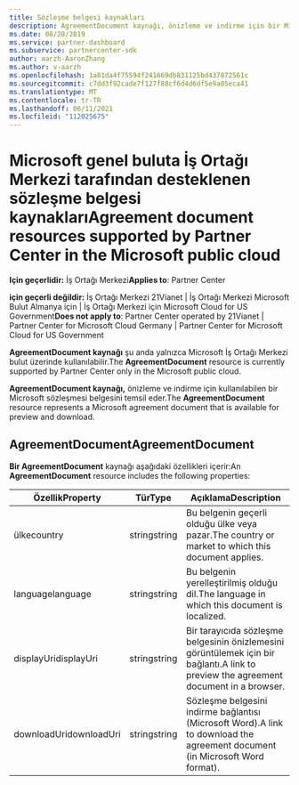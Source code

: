 ```yaml
---
title: Sözleşme belgesi kaynakları
description: AgreementDocument kaynağı, önizleme ve indirme için bir Microsoft sözleşmesi belgesidir. Microsoft genel bulut İş Ortağı Merkezi tarafından de destekler.
ms.date: 08/28/2019
ms.service: partner-dashboard
ms.subservice: partnercenter-sdk
author: aarzh-AaronZhang
ms.author: v-aarzh
ms.openlocfilehash: 1a81da4f75594f241669db831125bd437872561c
ms.sourcegitcommit: c7dd3f92cade7f127f88cf6d4d6df5e9a05eca41
ms.translationtype: MT
ms.contentlocale: tr-TR
ms.lasthandoff: 06/11/2021
ms.locfileid: "112025675"
---
```

# <a name="agreement-document-resources-supported-by-partner-center-in-the-microsoft-public-cloud"></a><span data-ttu-id="14557-104">Microsoft genel buluta İş Ortağı Merkezi tarafından desteklenen sözleşme belgesi kaynakları</span><span class="sxs-lookup"><span data-stu-id="14557-104">Agreement document resources supported by Partner Center in the Microsoft public cloud</span></span>

<span data-ttu-id="14557-105">**Için geçerlidir:** İş Ortağı Merkezi</span><span class="sxs-lookup"><span data-stu-id="14557-105">**Applies to**: Partner Center</span></span>

<span data-ttu-id="14557-106">**için geçerli değildir:** İş Ortağı Merkezi 21Vianet | İş Ortağı Merkezi Microsoft Bulut Almanya için | İş Ortağı Merkezi için Microsoft Cloud for US Government</span><span class="sxs-lookup"><span data-stu-id="14557-106">**Does not apply to**: Partner Center operated by 21Vianet | Partner Center for Microsoft Cloud Germany | Partner Center for Microsoft Cloud for US Government</span></span>

<span data-ttu-id="14557-107">**AgreementDocument kaynağı** şu anda yalnızca Microsoft İş Ortağı Merkezi bulut üzerinde kullanılabilir.</span><span class="sxs-lookup"><span data-stu-id="14557-107">The **AgreementDocument** resource is currently supported by Partner Center only in the Microsoft public cloud.</span></span>

<span data-ttu-id="14557-108">**AgreementDocument kaynağı,** önizleme ve indirme için kullanılabilen bir Microsoft sözleşmesi belgesini temsil eder.</span><span class="sxs-lookup"><span data-stu-id="14557-108">The **AgreementDocument** resource represents a Microsoft agreement document that is available for preview and download.</span></span>

## <a name="agreementdocument"></a><span data-ttu-id="14557-109">AgreementDocument</span><span class="sxs-lookup"><span data-stu-id="14557-109">AgreementDocument</span></span>

<span data-ttu-id="14557-110">**Bir AgreementDocument** kaynağı aşağıdaki özellikleri içerir:</span><span class="sxs-lookup"><span data-stu-id="14557-110">An **AgreementDocument** resource includes the following properties:</span></span>

| <span data-ttu-id="14557-111">Özellik</span><span class="sxs-lookup"><span data-stu-id="14557-111">Property</span></span>       | <span data-ttu-id="14557-112">Tür</span><span class="sxs-lookup"><span data-stu-id="14557-112">Type</span></span>   | <span data-ttu-id="14557-113">Açıklama</span><span class="sxs-lookup"><span data-stu-id="14557-113">Description</span></span>                                                                                               |
|----------------|--------|-----------------------------------------------------------------------------------------------------------|
| <span data-ttu-id="14557-114">ülke</span><span class="sxs-lookup"><span data-stu-id="14557-114">country</span></span> | <span data-ttu-id="14557-115">string</span><span class="sxs-lookup"><span data-stu-id="14557-115">string</span></span> | <span data-ttu-id="14557-116">Bu belgenin geçerli olduğu ülke veya pazar.</span><span class="sxs-lookup"><span data-stu-id="14557-116">The country or market to which this document applies.</span></span> |
| <span data-ttu-id="14557-117">language</span><span class="sxs-lookup"><span data-stu-id="14557-117">language</span></span> | <span data-ttu-id="14557-118">string</span><span class="sxs-lookup"><span data-stu-id="14557-118">string</span></span> | <span data-ttu-id="14557-119">Bu belgenin yerelleştirilmiş olduğu dil.</span><span class="sxs-lookup"><span data-stu-id="14557-119">The language in which this document is localized.</span></span> |
| <span data-ttu-id="14557-120">displayUri</span><span class="sxs-lookup"><span data-stu-id="14557-120">displayUri</span></span> | <span data-ttu-id="14557-121">string</span><span class="sxs-lookup"><span data-stu-id="14557-121">string</span></span> | <span data-ttu-id="14557-122">Bir tarayıcıda sözleşme belgesinin önizlemesini görüntülemek için bir bağlantı.</span><span class="sxs-lookup"><span data-stu-id="14557-122">A link to preview the agreement document in a browser.</span></span>  |
| <span data-ttu-id="14557-123">downloadUri</span><span class="sxs-lookup"><span data-stu-id="14557-123">downloadUri</span></span> |<span data-ttu-id="14557-124">string</span><span class="sxs-lookup"><span data-stu-id="14557-124">string</span></span> | <span data-ttu-id="14557-125">Sözleşme belgesini indirme bağlantısı (Microsoft Word).</span><span class="sxs-lookup"><span data-stu-id="14557-125">A link to download the agreement document (in Microsoft Word format).</span></span> |
